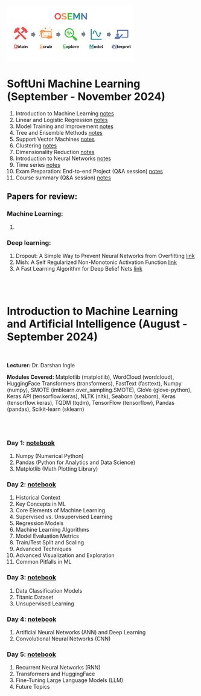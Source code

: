 ![alt text](ML_AI_notes_Aug_Sep_24/image.png)

# **SoftUni Machine Learning (September - November 2024)**

1. Introduction to Machine Learning [notes](Machine_Learning_SoftUni_Sep_Nov_24/01.Introduction_to_Machine_Learning/notes.ipynb)
2. Linear and Logistic Regression [notes](Machine_Learning_SoftUni_Sep_Nov_24/02.Linear_and_Logistic_Regressions/notes.ipynb)
3. Model Training and Improvement [notes](Machine_Learning_SoftUni_Sep_Nov_24/03.Model_Training_and_Improvement/notes.ipynb)
4. Tree and Ensemble Methods [notes](#)
5. Support Vector Machines [notes](#)
6. Clustering [notes](#)
7. Dimensionality Reduction [notes](#)
8. Introduction to Neural Networks [notes](#)
9. Time series [notes](#)
10. Exam Preparation: End-to-end Project (Q&A session) [notes](#)
11. Course summary (Q&A session) [notes](#)

## Papers for review:
### Machine Learning:
1. 
### Deep learning:
1. Dropout: A Simple Way to Prevent Neural Networks from Overfitting [link](chrome-extension://efaidnbmnnnibpcajpcglclefindmkaj/https://www.cs.toronto.edu/~rsalakhu/papers/srivastava14a.pdf)
2. Mish: A Self Regularized Non-Monotonic Activation Function [link](https://arxiv.org/abs/1908.08681)
3. A Fast Learning Algorithm for Deep Belief Nets [link](https://www.cs.toronto.edu/~hinton/absps/fastnc.pdf)
<br>
<br>

# **Introduction to Machine Learning and Artificial Intelligence (August - September 2024)**
<br>

**Lecturer:** Dr. Darshan Ingle

**Modules Covered:**
Matplotlib (matplotlib), WordCloud (wordcloud), HuggingFace Transformers (transformers), FastText (fasttext), Numpy (numpy), SMOTE (imblearn.over_sampling.SMOTE), GloVe (glove-python), Keras API (tensorflow.keras), NLTK (nltk), Seaborn (seaborn), Keras (tensorflow.keras), TQDM (tqdm), TensorFlow (tensorflow), Pandas (pandas), Scikit-learn (sklearn)

<br>
<br>

### Day 1: [notebook](ML_AI_notes_Aug_Sep_24/day_1.ipynb)
1. Numpy (Numerical Python)
2. Pandas (Python for Analytics and Data Science)
3. Matplotlib (Math Plotting Library)
### Day 2: [notebook](ML_AI_notes_Aug_Sep_24/day_2.ipynb)
1. Historical Context
2. Key Concepts in ML
3. Core Elements of Machine Learning
4. Supervised vs. Unsupervised Learning
5. Regression Models
6. Machine Learning Algorithms
7. Model Evaluation Metrics
8. Train/Test Split and Scaling
9. Advanced Techniques
10. Advanced Visualization and Exploration
11. Common Pitfalls in ML
### Day 3: [notebook](ML_AI_notes_Aug_Sep_24/day_3.ipynb)
1. Data Classification Models
2. Titanic Dataset
4. Unsupervised Learning
### Day 4: [notebook](ML_AI_notes_Aug_Sep_24/day_4.ipynb)
1. Artificial Neural Networks (ANN) and Deep Learning
2. Convolutional Neural Networks (CNN)
### Day 5: [notebook](ML_AI_notes_Aug_Sep_24/day_5.ipynb)
1. Recurrent Neural Networks (RNN)
2. Transformers and HuggingFace
3. Fine-Tuning Large Language Models (LLM)
4. Future Topics